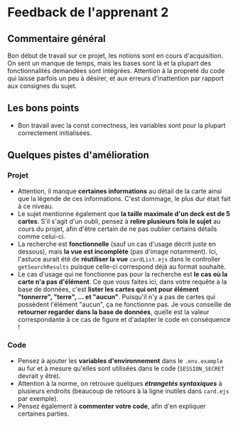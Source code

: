 # Feedback de l'apprenant 2

## Commentaire général

Bon début de travail sur ce projet, les notions sont en cours d'acquisition. On sent un manque de temps, mais les bases sont là et la plupart des fonctionnalités demandées sont intégrées. Attention à la propreté du code qui laisse parfois un peu à désirer, et aux erreurs d'inattention par rapport aux consignes du sujet.

## Les bons points

- Bon travail avec la const correctness, les variables sont pour la plupart correctement initialisées.

## Quelques pistes d'amélioration

### Projet

- Attention, il manque **certaines informations** au détail de la carte ainsi que la légende de ces informations. C'est dommage, le plus dur était fait à ce niveau.
- Le sujet mentionne également que **la taille maximale d'un deck est de 5 cartes**. S'il s'agit d'un oubli, pensez à **relire plusieurs fois le sujet** au cours du projet, afin d'être certain de ne pas oublier certains détails comme celui-ci.
- La recherche est **fonctionnelle** (sauf un cas d'usage décrit juste en dessous), mais **la vue est incomplète** (pas d'image notamment). Ici, l'astuce aurait été de **réutiliser la vue** `cardList.ejs` dans le controller `getSearchResults` puisque celle-ci correspond déjà au format souhaité.
- Le cas d'usage qui ne fonctionne pas pour la recherche est **le cas où la carte n'a pas d'élément**. Ce que vous faites ici, dans votre requête à la base de données, c'est **lister les cartes qui ont pour élément "tonnerre", "terre", ... et "aucun"**. Puisqu'il n'y a pas de cartes qui possèdent l'élément "aucun", ça ne fonctionne pas. Je vous conseille de **retourner regarder dans la base de données**, quelle est la valeur correspondante à ce cas de figure et d'adapter le code en conséquence !

###  Code

- Pensez à ajouter les **variables d'environnement** dans le `.env.example` au fur et à mesure qu'elles sont utilisées dans le code (`SESSION_SECRET` devrait y être).
- Attention à la norme, on retrouve quelques ***étrangetés syntaxiques*** à plusieurs endroits (beaucoup de retours à la ligne inutiles dans `card.ejs` par exemple).
- Pensez également à **commenter votre code**, afin d'en expliquer certaines parties.
